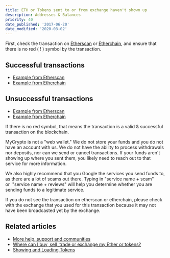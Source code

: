 ```yaml
---
title: ETH or Tokens sent to or from exchange haven't shown up
description: Addresses & Balances
priority: 40
date_published: '2017-06-20'
date_modified: '2020-03-02'
---
```


First, check the transaction on [Etherscan](https://etherscan.io/) or [Etherchain](https://www.etherchain.org/), and ensure that there is no red ( ! ) symbol by the transaction.

## Successful transactions

* [Example from Etherscan](https://etherscan.io/tx/0x2d60fe77e6d0e8447c87ee3a5aa2a66a043d8255803a92139382f9f7d2ab6911)
* [Example from Etherchain](https://www.etherchain.org/tx/636b55466b1948631f6f7c7118bac30280e5ebd3f6b0d20485c14358ea643110)

## Unsuccessful transactions

* [Example from Etherscan](https://etherscan.io/tx/0xf9c8514fad47eb54a414930563aabfeceb465c9f308f5f294a37edd0d669243c)
* [Example from Etherchain](https://www.etherchain.org/tx/f9c8514fad47eb54a414930563aabfeceb465c9f308f5f294a37edd0d669243c)

If there is no red symbol, that means the transaction is a valid & successful transaction on the blockchain.

MyCrypto is not a "web wallet." We do not store your funds and you do not have an account with us. We do not have the ability to process withdrawals nor deposits, nor can we send or cancel transactions. If your funds aren't showing up where you sent them, you likely need to reach out to that service for more information.

We also highly recommend that you Google the services you send funds to, as there are a lot of scams out there. Typing in "service name + scam" or  "service name + reviews" will help you determine whether you are sending funds to a legitimate service.

If you do not see the transaction on etherscan or etherchain, please check with the exchange that you used for this transaction because it may not have been broadcasted yet by the exchange.

## Related articles

* [More help, support and communities](/general-knowledge/ethereum-blockchain/more-help-support-and-communities)
* [Where can I buy, sell, trade or exchange my Ether or tokens?](/how-to/getting-started/where-can-i-buy-sell-trade-or-exchange-my-eth-or-tokens)
* [Showing and Loading Tokens](/how-to/tokens/showing-and-loading-tokens)
